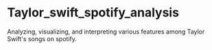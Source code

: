 # Taylor_swift_spotify_analysis
Analyzing, visualizing, and interpreting various features among Taylor Swift's songs on spotify. 
